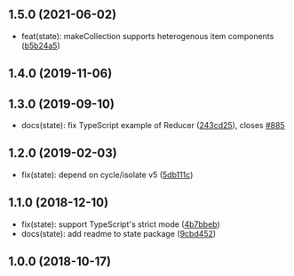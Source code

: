 ## 1.5.0 (2021-06-02)

* feat(state): makeCollection supports heterogenous item components ([b5b24a5](https://github.com/cyclejs/cyclejs/commit/b5b24a5))



## 1.4.0 (2019-11-06)




## 1.3.0 (2019-09-10)

* docs(state): fix TypeScript example of Reducer  ([243cd25](https://github.com/cyclejs/cyclejs/commit/243cd25)), closes [#885](https://github.com/cyclejs/cyclejs/issues/885)



## 1.2.0 (2019-02-03)

* fix(state): depend on cycle/isolate v5 ([5db111c](https://github.com/cyclejs/cyclejs/commit/5db111c))



## 1.1.0 (2018-12-10)

* fix(state): support TypeScript's strict mode ([4b7bbeb](https://github.com/cyclejs/cyclejs/commit/4b7bbeb))
* docs(state): add readme to state package ([9cbd452](https://github.com/cyclejs/cyclejs/commit/9cbd452))



## 1.0.0 (2018-10-17)
